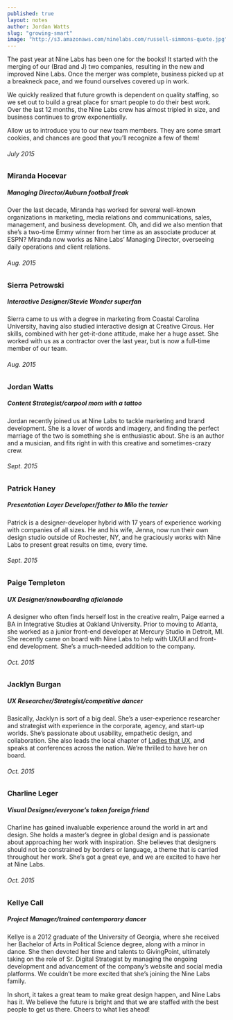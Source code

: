 ```yaml
---
published: true
layout: notes
author: Jordan Watts
slug: "growing-smart"
image: "http://s3.amazonaws.com/ninelabs.com/russell-simmons-quote.jpg"
---
```



The past year at Nine Labs has been one for the books! It started with the merging of our (Brad and J) two companies, resulting in the new and improved Nine Labs. Once the merger was complete, business picked up at a breakneck pace, and we found ourselves covered up in work.

We quickly realized that future growth is dependent on quality staffing, so we set out to build a great place for smart people to do their best work. Over the last 12 months, the Nine Labs crew has almost tripled in size, and business continues to grow exponentially.

Allow us to introduce you to our new team members. They are some smart cookies, and chances are good that you’ll recognize a few of them!

###### July 2015
### Miranda Hocevar
##### Managing Director/Auburn football freak

Over the last decade, Miranda has worked for several well-known organizations in marketing, media relations and communications, sales, management, and business development. Oh, and did we also mention that she’s a two-time Emmy winner from her time as an associate producer at ESPN? Miranda now works as Nine Labs’ Managing Director, overseeing daily operations and client relations.

###### Aug. 2015
### Sierra Petrowski
##### Interactive Designer/Stevie Wonder superfan

Sierra came to us with a degree in marketing from Coastal Carolina University, having also studied interactive design at Creative Circus. Her skills, combined with her get-it-done attitude, make her a huge asset. She worked with us as a contractor over the last year, but is now a full-time member of our team.

###### Aug. 2015
### Jordan Watts
##### Content Strategist/carpool mom with a tattoo

Jordan recently joined us at Nine Labs to tackle marketing and brand development. She is a lover of words and imagery, and finding the perfect marriage of the two is something she is enthusiastic about. She is an author and a musician, and fits right in with this creative and sometimes-crazy crew.

###### Sept. 2015
### Patrick Haney
##### Presentation Layer Developer/father to Milo the terrier

Patrick is a designer-developer hybrid with 17 years of experience working with companies of all sizes. He and his wife, Jenna, now run their own design studio outside of Rochester, NY, and he graciously works with Nine Labs to present great results on time, every time.

###### Sept. 2015
### Paige Templeton
##### UX Designer/snowboarding aficionado

A designer who often finds herself lost in the creative realm, Paige earned a BA in Integrative Studies at Oakland University. Prior to moving to Atlanta, she worked as a junior front-end developer at Mercury Studio in Detroit, MI. She recently came on board with Nine Labs to help with UX/UI and front-end development. She’s a much-needed addition to the company.

###### Oct. 2015
### Jacklyn Burgan
##### UX Researcher/Strategist/competitive dancer

Basically, Jacklyn is sort of a big deal. She’s a user-experience researcher and strategist with experience in the corporate, agency, and start-up worlds. She’s passionate about usability, empathetic design, and collaboration. She also leads the local chapter of [Ladies that UX](http://www.ladiesthatux.com/), and speaks at conferences across the nation. We’re thrilled to have her on board.

###### Oct. 2015
### Charline Leger
##### Visual Designer/everyone’s token foreign friend

Charline has gained invaluable experience around the world in art and design. She holds a master’s degree in global design and is passionate about approaching her work with inspiration. She believes that designers should not be constrained by borders or language, a theme that is carried throughout her work. She’s got a great eye, and we are excited to have her at Nine Labs.

###### Oct. 2015
### Kellye Call
##### Project Manager/trained contemporary dancer

Kellye is a 2012 graduate of the University of Georgia, where she received her Bachelor of Arts in Political Science degree, along with a minor in dance. She then devoted her time and talents to GivingPoint, ultimately taking on the role of Sr. Digital Strategist by managing the ongoing development and advancement of the company’s website and social media platforms. We couldn’t be more excited that she’s joining the Nine Labs family.

In short, it takes a great team to make great design happen, and Nine Labs has it. We believe the future is bright and that we are staffed with the best people to get us there. Cheers to what lies ahead!

